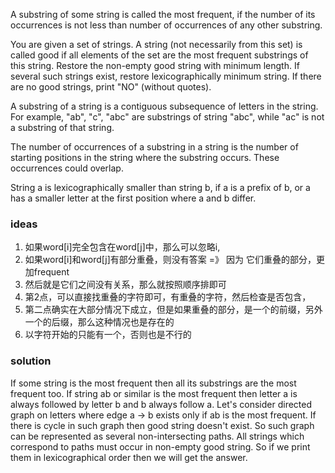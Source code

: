 A substring of some string is called the most frequent, if the number of its occurrences is not less than number of
occurrences of any other substring.

You are given a set of strings. A string (not necessarily from this set) is called good if all elements of the set are
the most frequent substrings of this string. Restore the non-empty good string with minimum length. If several such
strings exist, restore lexicographically minimum string. If there are no good strings, print "NO" (without quotes).

A substring of a string is a contiguous subsequence of letters in the string. For example, "ab", "c", "abc" are
substrings of string "abc", while "ac" is not a substring of that string.

The number of occurrences of a substring in a string is the number of starting positions in the string where the
substring occurs. These occurrences could overlap.

String a is lexicographically smaller than string b, if a is a prefix of b, or a has a smaller letter at the first
position where a and b differ.

### ideas

1. 如果word[i]完全包含在word[j]中，那么可以忽略i,
2. 如果word[i]和word[j]有部分重叠，则没有答案 =》 因为 它们重叠的部分，更加frequent
3. 然后就是它们之间没有关系，那么就按照顺序排即可
4. 第2点，可以直接找重叠的字符即可，有重叠的字符，然后检查是否包含，
5. 第二点确实在大部分情况下成立，但是如果重叠的部分，是一个的前缀，另外一个的后缀，那么这种情况也是存在的
6. 以字符开始的只能有一个，否则也是不行的

### solution

If some string is the most frequent then all its substrings are the most frequent too.
If string ab or similar is the most frequent then letter a is always followed by letter b and b always follow a.
Let's consider directed graph on letters where edge a → b exists only if ab is the most frequent. If there is cycle in
such graph then good string doesn't exist.
So such graph can be represented as several non-intersecting paths. All strings which correspond to paths must occur in
non-empty good string. So if we print them in lexicographical order then we will get the answer.